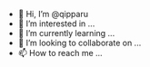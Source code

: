 - 👋 Hi, I’m @qipparu
- 👀 I’m interested in ...
- 🌱 I’m currently learning ...
- 💞️ I’m looking to collaborate on ...
- 📫 How to reach me ...

<!---
qipparu/qipparu is a ✨ special ✨ repository because its `README.md` (this file) appears on your GitHub profile.
You can click the Preview link to take a look at your changes.
--->
